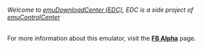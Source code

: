 ###### Welcome to [emuDownloadCenter (EDC)](https://github.com/PhoenixInteractiveNL/emuDownloadCenter/wiki/), EDC is a side project of [emuControlCenter](https://github.com/PhoenixInteractiveNL/emuControlCenter/wiki/)

For more information about this emulator, visit the [**FB Alpha**](https://github.com/PhoenixInteractiveNL/emuDownloadCenter/wiki/Emulator-fbalpha#menu) page.
